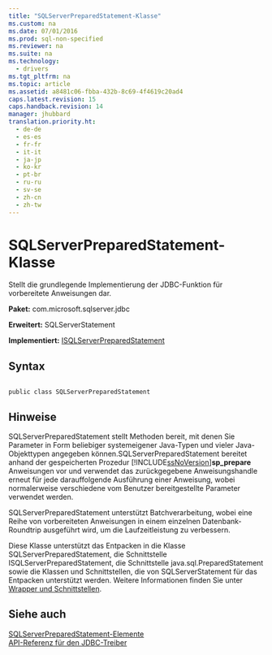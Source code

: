 ```yaml
---
title: "SQLServerPreparedStatement-Klasse"
ms.custom: na
ms.date: 07/01/2016
ms.prod: sql-non-specified
ms.reviewer: na
ms.suite: na
ms.technology: 
  - drivers
ms.tgt_pltfrm: na
ms.topic: article
ms.assetid: a8481c06-fbba-432b-8c69-4f4619c20ad4
caps.latest.revision: 15
caps.handback.revision: 14
manager: jhubbard
translation.priority.ht: 
  - de-de
  - es-es
  - fr-fr
  - it-it
  - ja-jp
  - ko-kr
  - pt-br
  - ru-ru
  - sv-se
  - zh-cn
  - zh-tw
---
```

# SQLServerPreparedStatement-Klasse
  Stellt die grundlegende Implementierung der JDBC\-Funktion für vorbereitete Anweisungen dar.  
  
 **Paket:** com.microsoft.sqlserver.jdbc  
  
 **Erweitert:** SQLServerStatement  
  
 **Implementiert:** [ISQLServerPreparedStatement](../content/ISQLServerPreparedStatement-Interface.md)  
  
## Syntax  
  
```  
  
public class SQLServerPreparedStatement  
```  
  
## Hinweise  
 SQLServerPreparedStatement stellt Methoden bereit, mit denen Sie Parameter in Form beliebiger systemeigener Java\-Typen und vieler Java\-Objekttypen angegeben können.SQLServerPreparedStatement bereitet anhand der gespeicherten Prozedur [!INCLUDE[ssNoVersion](../content/includes/ssNoVersion_md.md)]**sp\_prepare** Anweisungen vor und verwendet das zurückgegebene Anweisungshandle erneut für jede darauffolgende Ausführung einer Anweisung, wobei normalerweise verschiedene vom Benutzer bereitgestellte Parameter verwendet werden.  
  
 SQLServerPreparedStatement unterstützt Batchverarbeitung, wobei eine Reihe von vorbereiteten Anweisungen in einem einzelnen Datenbank\-Roundtrip ausgeführt wird, um die Laufzeitleistung zu verbessern.  
  
 Diese Klasse unterstützt das Entpacken in die Klasse SQLServerPreparedStatement, die Schnittstelle ISQLServerPreparedStatement, die Schnittstelle  java.sql.PreparedStatement sowie die Klassen und Schnittstellen, die von  SQLServerStatement für das Entpacken unterstützt werden. Weitere Informationen finden Sie unter [Wrapper und Schnittstellen](../content/Wrappers-and-Interfaces.md).  
  
## Siehe auch  
 [SQLServerPreparedStatement-Elemente](../content/SQLServerPreparedStatement-Members.md)   
 [API-Referenz für den JDBC-Treiber](../content/JDBC-Driver-API-Reference.md)  
  
  
